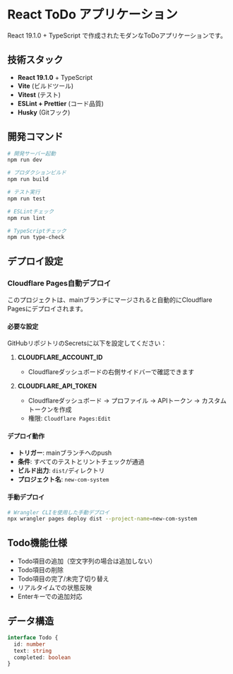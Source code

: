 # React ToDo アプリケーション

React 19.1.0 + TypeScript で作成されたモダンなToDoアプリケーションです。

## 技術スタック

- **React 19.1.0** + TypeScript
- **Vite** (ビルドツール)
- **Vitest** (テスト)
- **ESLint + Prettier** (コード品質)
- **Husky** (Gitフック)

## 開発コマンド

```bash
# 開発サーバー起動
npm run dev

# プロダクションビルド
npm run build

# テスト実行
npm run test

# ESLintチェック
npm run lint

# TypeScriptチェック
npm run type-check
```

## デプロイ設定

### Cloudflare Pages自動デプロイ

このプロジェクトは、mainブランチにマージされると自動的にCloudflare Pagesにデプロイされます。

#### 必要な設定

GitHubリポジトリのSecretsに以下を設定してください：

1. **CLOUDFLARE_ACCOUNT_ID**
   - Cloudflareダッシュボードの右側サイドバーで確認できます

2. **CLOUDFLARE_API_TOKEN**
   - Cloudflareダッシュボード → プロファイル → APIトークン → カスタムトークンを作成
   - 権限: `Cloudflare Pages:Edit`

#### デプロイ動作

- **トリガー**: mainブランチへのpush
- **条件**: すべてのテストとリントチェックが通過
- **ビルド出力**: `dist/`ディレクトリ
- **プロジェクト名**: `new-com-system`

#### 手動デプロイ

```bash
# Wrangler CLIを使用した手動デプロイ
npx wrangler pages deploy dist --project-name=new-com-system
```

## Todo機能仕様

- Todo項目の追加（空文字列の場合は追加しない）
- Todo項目の削除
- Todo項目の完了/未完了切り替え
- リアルタイムでの状態反映
- Enterキーでの追加対応

## データ構造

```typescript
interface Todo {
  id: number
  text: string
  completed: boolean
}
```